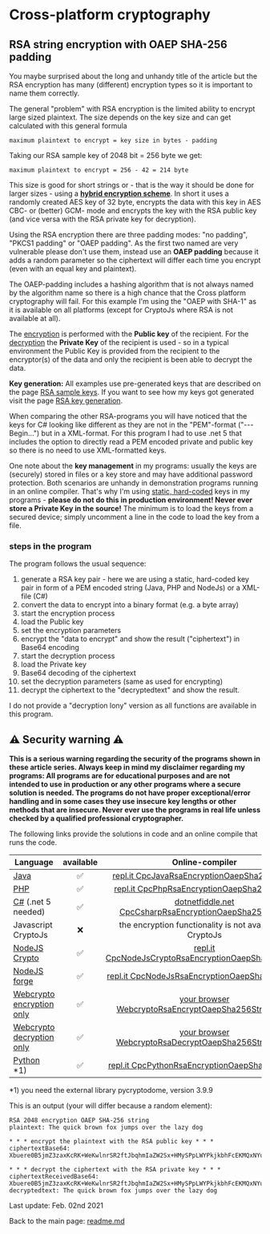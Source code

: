 # Cross-platform cryptography

## RSA string encryption with OAEP SHA-256 padding

You maybe surprised about the long and unhandy title of the article but the RSA encryption has many (different) encryption types so it is important to name them correctly.

The general "problem" with RSA encryption is the limited ability to encrypt large sized plaintext. The size depends on the key size and can get calculated with this general formula

```plaintext
maximum plaintext to encrypt = key size in bytes - padding
```
Taking our RSA sample key of 2048 bit = 256 byte we get:

```plaintext
maximum plaintext to encrypt = 256 - 42 = 214 byte
```

This size is good for short strings or - that is the way it should be done for larger sizes - using a [**hybrid encryption scheme**](rsa_aes_hybrid_encryption_string.md). In short it uses a randomly created AES key of 32 byte, encrypts the data with this key in AES CBC- or (better) GCM- mode and encrypts the key with the RSA public key (and vice versa with the RSA private key for decryption).

Using the RSA encryption there are three padding modes: "no padding", "PKCS1 padding" or "OAEP padding". As the first two named are very vulnerable please don't use them, instead use an **OAEP padding** because it adds a random parameter so the ciphertext will differ each time you encrypt (even with an equal key and plaintext).

The OAEP-padding includes a hashing algorithm that is not always named by the algorithm name so there is a high chance that the Cross platform cryptography will fail. For this example I'm using the "OAEP with SHA-1" as it is available on all platforms (except for CryptoJs where RSA is not available at all). 

The <u>encryption</u> is performed with the **Public key** of the recipient. For the <u>decryption</u> the **Private Key** of the recipient is used - so in a typical environment the Public Key is provided from the recipient to the encryptor(s) of the data and only the recipient is been able to decrypt the data.

**Key generation:** All examples use pre-generated keys that are described on the page [RSA sample keys](rsa_sample_keypair.md). If you want to see how my keys got generated visit the page [RSA key generation](rsa_key_generation.md). 

When comparing the other RSA-programs you will have noticed that the keys for C# looking like different as they are not in the "PEM"-format ("---Begin...") but in a XML-format. For this program I had to use .net 5 that includes the option to directly read a PEM encoded private and public key so there is no need to use XML-formatted keys.

One note about the **key management** in my programs: usually the keys are (securely) stored in files or a key store and may have additional password protection. Both scenarios are unhandy in demonstration programs running in an online compiler. That's why I'm using <u>static, hard-coded</u> keys in my programs - **please do not do this in production environment! Never ever store a Private Key in the source!** The minimum is to load the keys from a secured device; simply uncomment a line in the code to load the key from a file.

### steps in the program

The program follows the usual sequence:
1. generate a RSA key pair - here we are using a static, hard-coded key pair in form of a PEM encoded string (Java, PHP and NodeJs) or a XML-file (C#)
2. convert the data to encrypt into a binary format (e.g. a byte array)
3. start the encryption process
4. load the Public key
5. set the encryption parameters
6. encrypt the "data to encrypt" and show the result ("ciphertext") in Base64 encoding
7. start the decryption process
8. load the Private key
9. Base64 decoding of the ciphertext
10. set the decryption parameters (same as used for encrypting)
11. decrypt the ciphertext to the "decryptedtext" and show the result.

I do not provide a "decryption lony" version as all functions are available in this program.

## :warning: Security warning :warning:

**This is a serious warning regarding the security of the programs shown in these article series.  Always keep in mind my disclaimer regarding my programs: All programs are for educational purposes and are not intended to use in production or any other programs where a  secure solution is needed. The programs do not have proper exceptional/error handling and in some cases they use insecure key lengths or other methods that are insecure. Never ever use the programs in real life unless checked by a qualified professional cryptographer.**

The following links provide the solutions in code and an online compile that runs the code.

| Language | available | Online-compiler
| ------ | :---: | :----: |
| [Java](../RsaEncryptionOaepSha256String/RsaEncryptionOaepSha256.java) | :white_check_mark: | [repl.it CpcJavaRsaEncryptionOaepSha256String](https://repl.it/@javacrypto/CpcJavaRsaEncryptionOaepSha256String/)
| [PHP](../RsaEncryptionOaepSha256String/RsaEncryptionOaepSha256.php) | :white_check_mark: | [repl.it CpcPhpRsaEncryptionOaepSha256String](https://repl.it/@javacrypto/CpcPhpRsaEncryptionOaepSha256String#main.php/)
| [C#](../RsaEncryptionOaepSha256String/RsaEncryptionOaepSha256.cs) (.net 5 needed) | :white_check_mark: | [dotnetfiddle.net  CpcCsharpRsaEncryptionOaepSha256String](https://dotnetfiddle.net/HSk0Fy/)
| Javascript CryptoJs | :x: | the encryption functionality is not available in CryptoJs
| [NodeJS Crypto](../RsaEncryptionOaepSha256String/RsaEncryptionOaepSha256NodeJsCrypto.js) | :white_check_mark: | [repl.it CpcNodeJsCryptoRsaEncryptionOaepSha256String](https://repl.it/@javacrypto/CpcNodeJsCryptoRsaEncryptionOaepSha256String#index.js/)
| [NodeJS forge](../RsaEncryptionOaepSha256String/RsaEncryptionOaepSha256NodeJs.js) | :white_check_mark: | [repl.it CpcNodeJsRsaEncryptionOaepSha256String](https://repl.it/@javacrypto/CpcNodeJsRsaEncryptionOaepSha256String#index.js/)
| [Webcrypto encryption only](../RsaEncryptionOaepSha256String/rsaencryptionoaepsha256.html) | :white_check_mark: | [your browser WebcryptoRsaEncryptOaepSha256String.html](https://java-crypto.github.io/cross_platform_crypto/RsaEncryptionOaepSha256String/rsaencryptionoaepsha256.html)
| [Webcrypto decryption only](../RsaEncryptionOaepSha256String/rsadecryptionoaepsha256.html) | :white_check_mark: | [your browser WebcryptoRsaDecryptOaepSha256String.html](https://java-crypto.github.io/cross_platform_crypto/RsaEncryptionOaepSha256String/rsadecryptionoaepsha256.html)
| [Python](../RsaEncryptionOaepSha256String/RsaEncryptionOaepSha256.py) *1) | :white_check_mark: | [repl.it CpcPythonRsaEncryptionOaepSha256String](https://repl.it/@javacrypto/CpcPythonRsaEncryptionOaepSha256String/#main.py)

*1) you need the external library pycryptodome, version 3.9.9

This is an output (your will differ because a random element):

```plaintext
RSA 2048 encryption OAEP SHA-256 string
plaintext: The quick brown fox jumps over the lazy dog

* * * encrypt the plaintext with the RSA public key * * *
ciphertextBase64: Xbuere0B5jmZ3zaxKcRK+WeKwlnrSR2ftJbqhmIaZW2Sx+HMySPpLWYPkjkbhFcEKMQxNYubcsdN+U8tySbkPNytX1O9yFHdxnVK7b0GRIq98H7+fdeU5VIyalndJCliS+MD3RdWU4VZqxDxaGgnDl/NV0Nst9bH1I3eW1UtT8tSxVJwSInIWgky/Bk9UHxkwMidpV9SSss/r8VMNTR6708psxf/FmvNDQd8XxpqjAmRm4bqiPVbiI1tvSfXEReWzWzc7DQvFLFLv/tLfMavzT4BxEI2JWHCBzgtrMABGRMIJjMF64lIkLClpnG0W7dchunqbNbb3vAROajQ+rjdew==

* * * decrypt the ciphertext with the RSA private key * * *
ciphertextReceivedBase64: Xbuere0B5jmZ3zaxKcRK+WeKwlnrSR2ftJbqhmIaZW2Sx+HMySPpLWYPkjkbhFcEKMQxNYubcsdN+U8tySbkPNytX1O9yFHdxnVK7b0GRIq98H7+fdeU5VIyalndJCliS+MD3RdWU4VZqxDxaGgnDl/NV0Nst9bH1I3eW1UtT8tSxVJwSInIWgky/Bk9UHxkwMidpV9SSss/r8VMNTR6708psxf/FmvNDQd8XxpqjAmRm4bqiPVbiI1tvSfXEReWzWzc7DQvFLFLv/tLfMavzT4BxEI2JWHCBzgtrMABGRMIJjMF64lIkLClpnG0W7dchunqbNbb3vAROajQ+rjdew==
decryptedtext: The quick brown fox jumps over the lazy dog

```

Last update: Feb. 02nd 2021

Back to the main page: [readme.md](../readme.md)